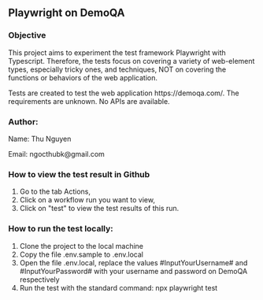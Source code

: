 ## Playwright on DemoQA
### Objective
<p> This project aims to experiment the test framework Playwright with Typescript.
 Therefore, the tests focus on covering a variety of web-element types, especially tricky ones, and techniques, NOT on covering the functions or behaviors of the web application. </p>

 <p>Tests are created to test the web application https://demoqa.com/. 
 The requirements are unknown. No APIs are available.
 </p>

 ### Author:
<p> Name: Thu Nguyen
</p>
<p>
Email: ngocthubk@gmail.com
</p>

### How to view the test result in Github 
1. Go to the tab Actions,
2. Click on a workflow run you want to view,
3. Click on "test" to view the test results of this run.
   
### How to run the test locally:
1. Clone the project to the local machine
2. Copy the file .env.sample to .env.local
3. Open the file .env.local, replace the values #InputYourUsername# and #InputYourPassword# with your username and password on DemoQA respectively 
4. Run the test with the standard command: npx playwright test


